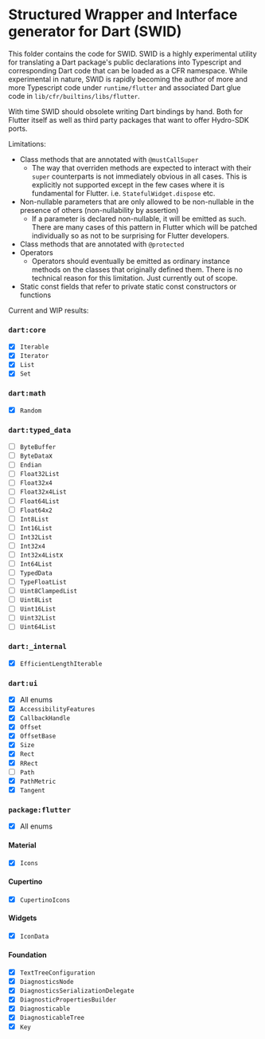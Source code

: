 # Structured Wrapper and Interface generator for Dart (SWID)

This folder contains the code for SWID. SWID is a highly experimental utility for translating a Dart package's public declarations into Typescript and corresponding Dart code that can be loaded as a CFR namespace. While experimental in nature, SWID is rapidly becoming the author of more and more Typescript code under `runtime/flutter` and associated Dart glue code in `lib/cfr/builtins/libs/flutter`.

With time SWID should obsolete writing Dart bindings by hand. Both for Flutter itself as well as third party packages that want to offer Hydro-SDK ports.

Limitations:
- Class methods that are annotated with `@mustCallSuper`
    - The way that overriden methods are expected to interact with their `super` counterparts is not immediately obvious in all cases. This is explicitly not supported except in the few cases where it is fundamental for Flutter. i.e. `StatefulWidget.dispose` etc.
- Non-nullable parameters that are only allowed to be non-nullable in the presence of others (non-nullability by assertion)
    - If a parameter is declared non-nullable, it will be emitted as such. There are many cases of this pattern in Flutter which will be patched individually so as not to be surprising for Flutter developers.
- Class methods that are annotated with `@protected`
- Operators
    - Operators should eventually be emitted as ordinary instance methods on the classes that originally defined them. There is no technical reason for this limitation. Just currently out of scope.
- Static const fields that refer to private static const constructors or functions


Current and WIP results:

### `dart:core`
- [x] `Iterable`
- [x] `Iterator`
- [x] `List`
- [x] `Set`

### `dart:math`
- [x] `Random`

### `dart:typed_data`
- [ ] `ByteBuffer`
- [ ] `ByteData`x
- [ ] `Endian`
- [ ] `Float32List`
- [ ] `Float32x4`
- [ ] `Float32x4List`
- [ ] `Float64List`
- [ ] `Float64x2`
- [ ] `Int8List`
- [ ] `Int16List`
- [ ] `Int32List`
- [ ] `Int32x4`
- [ ] `Int32x4List`x
- [ ] `Int64List`
- [ ] `TypedData`
- [ ] `TypeFloatList`
- [ ] `Uint8ClampedList`
- [ ] `Uint8List`
- [ ] `Uint16List`
- [ ] `Uint32List`
- [ ] `Uint64List`

### `dart:_internal`
- [x] `EfficientLengthIterable`

### `dart:ui`
- [x] All enums
- [x] `AccessibilityFeatures`
- [x] `CallbackHandle`
- [x] `Offset`
- [x] `OffsetBase`
- [x] `Size`
- [x] `Rect`
- [x] `RRect`
- [ ] `Path`
- [x] `PathMetric`
- [x] `Tangent`

### `package:flutter`
- [x] All enums
#### Material
- [x] `Icons`
#### Cupertino
- [x] `CupertinoIcons`
#### Widgets
- [x] `IconData`  
#### Foundation
- [x] `TextTreeConfiguration`
- [x] `DiagnosticsNode`
- [x] `DiagnosticsSerializationDelegate`
- [x] `DiagnosticPropertiesBuilder`
- [x] `Diagnosticable`
- [x] `DiagnosticableTree`
- [x] `Key`